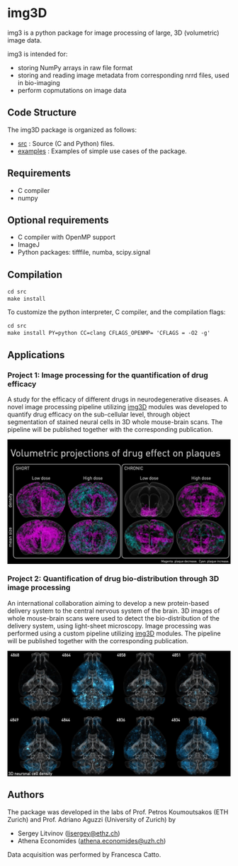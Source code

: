 # img3D

img3 is a python package for image processing of large, 3D (volumetric) image data.

img3 is intended for:
* storing NumPy arrays in raw file format
* storing and reading image metadata from corresponding nrrd files, used in bio-imaging
* perform copmutations on image data


## Code Structure

The img3D package is organized as follows:
* [src](src/)      : Source (C and Python) files.
* [examples](examples/) : Examples of simple use cases of the package.



## Requirements

* C compiler
* numpy

## Optional requirements

* C compiler with OpenMP support
* ImageJ
* Python packages: tifffile, numba, scipy.signal

## Compilation

```
cd src
make install
```

To customize the python interpreter, C compiler, and the compilation
flags:

```
cd src
make install PY=python CC=clang CFLAGS_OPENMP= 'CFLAGS = -O2 -g'
```


## Applications

### Project 1: Image processing for the quantification of drug efficacy

A study for the efficacy of different drugs in neurodegenerative diseases.
A novel image processing pipeline utilizing [img3D](https://github.com/aecon/img3D) modules was developed to quantify drug efficacy on the sub-cellular level, through object segmentation of stained neural cells in 3D whole mouse-brain scans.
The pipeline will be published together with the corresponding publication.

<IMG SRC="graphics/plaque_3d_projections.jpg" ALIGN="center"/>


### Project 2: Quantification of drug bio-distribution through 3D image processing

An international collaboration aiming to develop a new protein-based delivery system to the central nervous system of the brain.
3D images of whole mouse-brain scans were used to detect the bio-distribution of the delivery system, using light-sheet microscopy.
Image processing was performed using a custom pipeline utilizing [img3D](https://github.com/aecon/img3D) modules.
The pipeline will be published together with the corresponding publication.

<IMG SRC="graphics/brains3D.jpg" ALIGN="center"/>


## Authors

The package was developed in the labs of Prof. Petros Koumoutsakos (ETH Zurich) and Prof. Adriano Aguzzi (University of Zurich) by
* Sergey Litvinov (lisergey@ethz.ch)
* Athena Economides (athena.economides@uzh.ch)

Data acquisition was performed by Francesca Catto.
